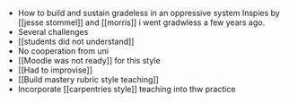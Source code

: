 - How to build and sustain gradeless in an oppressive system
  Inspies by [[jesse stommel]] and [[morris]] i went gradwless a few years ago.
- Several challenges
- [[students did not understand]]
- No cooperation from uni
- [[Moodle was not ready]] for this style
- [[Had to improvise]]
- [[Build mastery rubric style teaching]]
- Incorporate [[carpentries style]] teaching into thw practice